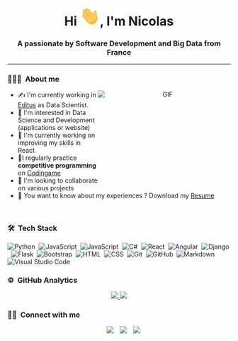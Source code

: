 <h1 align="center">Hi <img src="https://raw.githubusercontent.com/ABSphreak/ABSphreak/master/gifs/Hi.gif" width="45px">, I'm Nicolas</h1>
<h3 align="center">A passionate by Software Development and Big Data from France </h3>

<hr>


### 👨🏻‍💻 &nbsp;About me

<a target="_blank" align="center">
  <img align="right" top="500" height="200" width="300" alt="GIF" src="https://media.giphy.com/media/SWoSkN6DxTszqIKEqv/giphy.gif">
</a>

- ✍️ I'm currently working in <a href="https://www.editus-business.lu/" target="blank">Editus</a> as Data Scientist.
- 👀 I'm interested in Data Science and Development (applications or website) 
- 🌱 I'm currently working on improving my skills in React.
-  📝I regularly practice **competitive programming** on <a href="https://www.codingame.com/" target="blank">Codingame</a>
- 💞️ I'm looking to collaborate on various projects
- 📄 You want to know about my experiences ? Download my <a href="https://github.com/Coni63/Coni63/blob/main/CV_Nicolas_MINE.pdf" target="blank">Resume</a>
<!-- - 🤝 I'm available for freelancing.-->
<br/>

### 🛠 &nbsp;Tech Stack

![Python](https://img.shields.io/badge/-Python-05122A?style=flat&logo=python)&nbsp;
![JavaScript](https://img.shields.io/badge/-JavaScript-05122A?style=flat&logo=javascript)&nbsp;
![JavaScript](https://img.shields.io/badge/-TypeScript-05122A?style=flat&logo=typescript)&nbsp;
![C#](https://img.shields.io/badge/-C%23-05122A?style=flat&logo=Csharp&logoColor=ba5bd2)&nbsp;
![React](https://img.shields.io/badge/-React-05122A?style=flat&logo=react)&nbsp;
![Angular](https://img.shields.io/badge/-Angular-05122A?style=flat&logo=angular&logoColor=d6002e)&nbsp;
![Django](https://img.shields.io/badge/-Django-05122A?style=flat&logo=django&logoColor=ffffff)&nbsp;
![Flask](https://img.shields.io/badge/-Flask-05122A?style=flat&logo=flask)&nbsp;
![Bootstrap](https://img.shields.io/badge/-Bootstrap-05122A?style=flat&logo=bootstrap&logoColor=563D7C)&nbsp;
![HTML](https://img.shields.io/badge/-HTML-05122A?style=flat&logo=HTML5)&nbsp;
![CSS](https://img.shields.io/badge/-CSS-05122A?style=flat&logo=CSS3&logoColor=1572B6)&nbsp;
![Git](https://img.shields.io/badge/-Git-05122A?style=flat&logo=git)&nbsp;
![GitHub](https://img.shields.io/badge/-GitHub-05122A?style=flat&logo=github)&nbsp;
![Markdown](https://img.shields.io/badge/-Markdown-05122A?style=flat&logo=markdown)&nbsp;
![Visual Studio Code](https://img.shields.io/badge/-Visual%20Studio%20Code-05122A?style=flat&logo=visual-studio-code&logoColor=007ACC)&nbsp;

<!--
  <img src="https://img.shields.io/badge/-HTML-c58545?style=for-the-badge&logo=html5&logoColor=c58545&labelColor=282828">
  <img src="https://img.shields.io/badge/-CSS-d1a01f?style=for-the-badge&logo=css3&logoColor=d1a01f&labelColor=282828">
  <img src="https://img.shields.io/badge/-Python-98b982?style=for-the-badge&logo=python&logoColor=98b982&labelColor=282828">
-->
### ⚙️ &nbsp;GitHub Analytics

<p align="center">
<a href="https://github.com/coni63">
  <img height="180em" src="https://github-readme-stats-eight-theta.vercel.app/api?username=coni63&show_icons=true&theme=algolia&include_all_commits=true&count_private=true"/>
  <img height="180em" src="https://github-readme-stats-eight-theta.vercel.app/api/top-langs/?username=coni63&layout=compact&langs_count=8&theme=algolia&hide=jupyter%20notebook,html,php"/>
</a>
</p>

### 🤝🏻 &nbsp;Connect with me

<p align="center">
 <div align="center"  class="icons-social" style="margin-left: 10px;">
        <a style="margin-left: 10px;"  target="_blank" href="https://www.linkedin.com/in/nicolas-mine/">
			<img src="https://img.icons8.com/doodle/40/000000/linkedin--v2.png"></a>
        <a style="margin-left: 10px;" target="_blank" href="https://github.com/coni63">
		<img src="https://img.icons8.com/doodle/40/000000/github--v1.png"></a>
		<a style="margin-left: 10px;" target="_blank" href="https://stackoverflow.com/users/8044652/nicolas-m">
				<img src="https://img.icons8.com/external-tal-revivo-color-tal-revivo/40/000000/external-stack-overflow-is-a-question-and-answer-site-for-professional-logo-color-tal-revivo.png"></a>
      </div>
</p>
